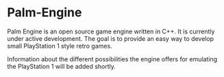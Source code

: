 # Palm-Engine

Palm Engine is an open source game engine written in C++. It is currently under active development. The goal is to provide an easy way to develop small PlayStation 1 style retro games.

Information about the different possibilities the engine offers for emulating the PlayStation 1 will be added shortly.